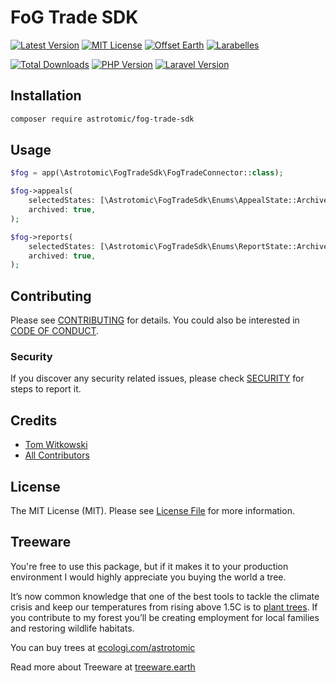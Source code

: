 # FoG Trade SDK

[![Latest Version](http://img.shields.io/packagist/v/astrotomic/fog-trade-sdk.svg?label=Release&style=for-the-badge)](https://packagist.org/packages/astrotomic/fog-trade-sdk)
[![MIT License](https://img.shields.io/github/license/Astrotomic/fog-trade-sdk.svg?label=License&color=blue&style=for-the-badge)](https://github.com/Astrotomic/fog-trade-sdk/blob/master/LICENSE.md)
[![Offset Earth](https://img.shields.io/badge/Treeware-%F0%9F%8C%B3-green?style=for-the-badge)](https://forest.astrotomic.info)
[![Larabelles](https://img.shields.io/badge/Larabelles-%F0%9F%A6%84-lightpink?style=for-the-badge)](https://larabelles.com)

[![Total Downloads](https://img.shields.io/packagist/dt/astrotomic/fog-trade-sdk.svg?label=Downloads&style=flat-square)](https://packagist.org/packages/astrotomic/fog-trade-sdk)
[![PHP Version](https://img.shields.io/packagist/dependency-v/astrotomic/fog-trade-sdk/php?style=flat-square)](https://packagist.org/packages/astrotomic/fog-trade-sdk)
[![Laravel Version](https://img.shields.io/packagist/dependency-v/astrotomic/fog-trade-sdk/illuminate/support?style=flat-square&label=Laravel)](https://packagist.org/packages/astrotomic/fog-trade-sdk)

## Installation

```bash
composer require astrotomic/fog-trade-sdk
```

## Usage

```php
$fog = app(\Astrotomic\FogTradeSdk\FogTradeConnector::class);

$fog->appeals(
    selectedStates: [\Astrotomic\FogTradeSdk\Enums\AppealState::Archived],
    archived: true,
);

$fog->reports(
    selectedStates: [\Astrotomic\FogTradeSdk\Enums\ReportState::Archived],
    archived: true,
);
```

## Contributing

Please see [CONTRIBUTING](https://github.com/Astrotomic/.github/blob/master/CONTRIBUTING.md) for details. You could also be interested in [CODE OF CONDUCT](https://github.com/Astrotomic/.github/blob/master/CODE_OF_CONDUCT.md).

### Security

If you discover any security related issues, please check [SECURITY](https://github.com/Astrotomic/.github/blob/master/SECURITY.md) for steps to report it.

## Credits

- [Tom Witkowski](https://github.com/Gummibeer)
- [All Contributors](../../contributors)

## License

The MIT License (MIT). Please see [License File](LICENSE.md) for more information.

## Treeware

You're free to use this package, but if it makes it to your production environment I would highly appreciate you buying the world a tree.

It’s now common knowledge that one of the best tools to tackle the climate crisis and keep our temperatures from rising above 1.5C is to [plant trees](https://www.bbc.co.uk/news/science-environment-48870920). If you contribute to my forest you’ll be creating employment for local families and restoring wildlife habitats.

You can buy trees at [ecologi.com/astrotomic](https://forest.astrotomic.info)

Read more about Treeware at [treeware.earth](https://treeware.earth)
